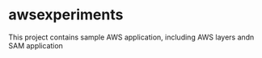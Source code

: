 # awsexperiments
This project contains sample AWS application, including AWS layers andn SAM application